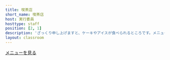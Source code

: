 ```yaml
---
title: 喫茶店
short_name: 喫茶店
host: 実行委員
hosttype: staff
position: [2, 1]
description: 'ざっくり申し上げますと、ケーキやアイスが食べられるところです。メニューは別に記載しております。'
layout: classroom
---
```


[メニューを見る](/foods#喫茶店)